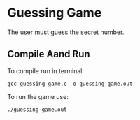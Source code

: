 # Guessing Game
The user must guess the secret number.

## Compile Aand Run
To compile run in terminal:
```
gcc guessing-game.c -o guessing-game.out
```

To run the game use:
```
./guessing-game.out
```